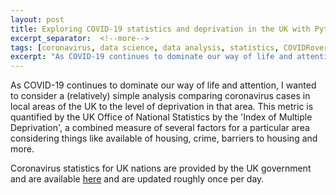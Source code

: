```yaml
---
layout: post
title: Exploring COVID-19 statistics and deprivation in the UK with Python - Part I
excerpt_separator:  <!--more-->
tags: [coronavirus, data science, data analysis, statistics, COVIDRover]
excerpt: "As COVID-19 continues to dominate our way of life and attention, I wanted to consider a (relatively) simple analysis comparing coronavirus cases in local areas of the UK to the level of deprivation in that area."
---
```


As COVID-19 continues to dominate our way of life and attention, I wanted to consider a (relatively) simple analysis comparing coronavirus cases in local areas of the UK to the level of deprivation in that area. This metric is quantified by the UK Office of National Statistics by the 'Index of Multiple Deprivation', a combined measure of several factors for a particular area considering things like available of housing, crime, barriers to housing and more.  

Coronavirus statistics for UK nations are provided by the UK government and are available [here](https://coronavirus.data.gov.uk/) and are updated roughly once per day.